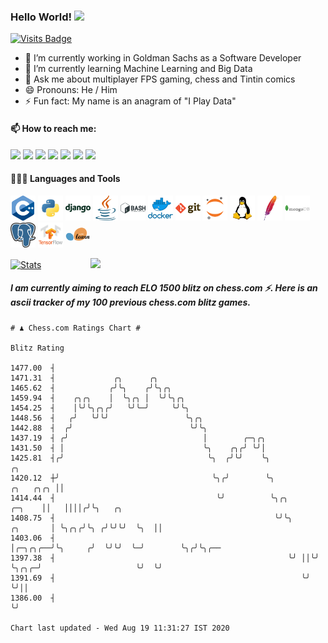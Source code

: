   ### Hello World!  <img src="https://github.com/sciencepal/sciencepal/blob/master/Hi.gif" width="29px">
  [![Visits Badge](https://badges.pufler.dev/visits/sciencepal/sciencepal)](https://badges.pufler.dev/visits/sciencepal/sciencepal)
  
  - 🔭 I’m currently working in Goldman Sachs as a Software Developer
  - 🌱 I’m currently learning Machine Learning and Big Data
  - 💬 Ask me about multiplayer FPS gaming, chess and Tintin comics
  - 😄 Pronouns: He / Him
  - ⚡ Fun fact: My name is an anagram of "I Play Data"
  
  #### 📫 How to reach me:   
  [<img src="https://upload.wikimedia.org/wikipedia/commons/8/83/Steam_icon_logo.svg" width="3.5%"/>](https://steamcommunity.com/id/mongocds/)
  [<img src="https://github.com/sciencepal/sciencepal/blob/master/discord-round.svg" width="3.5%"/>](https://discord.gg/MnUUbHe)
  [<img src="https://img.icons8.com/color/48/000000/twitter.png" width="3.5%"/>](https://twitter.com/sciencepal)
  [<img src="https://img.icons8.com/color/48/000000/linkedin.png" width="3.5%"/>](https://www.linkedin.com/in/adityapal1/)
  [<img src="https://img.icons8.com/fluent/48/000000/facebook-new.png" width="3.5%"/>](https://www.facebook.com/sciencepal/)
  [<img src="https://img.icons8.com/fluent/48/000000/instagram-new.png" width="3.5%"/>](https://www.instagram.com/aditya_sciencepal/)
  <a href="mailto:aditya.pal.science@gmail.com"> <img src="https://img.icons8.com/fluent/48/000000/gmail.png" width="3.5%"/> </a>
  
  #### 👨🏻‍💻 Languages and Tools <br />
  <code><img height="40" src="https://raw.githubusercontent.com/github/explore/80688e429a7d4ef2fca1e82350fe8e3517d3494d/topics/cpp/cpp.png"></code>
  <code><img height="40" src="https://raw.githubusercontent.com/github/explore/80688e429a7d4ef2fca1e82350fe8e3517d3494d/topics/python/python.png"></code>
  <code><img height="40" src="https://raw.githubusercontent.com/github/explore/80688e429a7d4ef2fca1e82350fe8e3517d3494d/topics/django/django.png"></code>
  <code><img height="40" src="https://raw.githubusercontent.com/github/explore/80688e429a7d4ef2fca1e82350fe8e3517d3494d/topics/java/java.png"></code>
  <code><img height="40" src="https://raw.githubusercontent.com/github/explore/80688e429a7d4ef2fca1e82350fe8e3517d3494d/topics/bash/bash.png"></code>
  <code><img height="40" src="https://raw.githubusercontent.com/github/explore/80688e429a7d4ef2fca1e82350fe8e3517d3494d/topics/docker/docker.png"></code>
  <code><img height="40" src="https://raw.githubusercontent.com/github/explore/80688e429a7d4ef2fca1e82350fe8e3517d3494d/topics/git/git.png"></code>
  <code><img height="40" src="https://raw.githubusercontent.com/github/explore/80688e429a7d4ef2fca1e82350fe8e3517d3494d/topics/jupyter-notebook/jupyter-notebook.png"></code>
  <code><img height="40" src="https://raw.githubusercontent.com/github/explore/80688e429a7d4ef2fca1e82350fe8e3517d3494d/topics/linux/linux.png"></code>
  <code><img height="40" src="https://raw.githubusercontent.com/github/explore/80688e429a7d4ef2fca1e82350fe8e3517d3494d/topics/maven/maven.png"></code>
  <code><img height="40" src="https://raw.githubusercontent.com/github/explore/80688e429a7d4ef2fca1e82350fe8e3517d3494d/topics/mongodb/mongodb.png"></code>
  <code><img height="40" src="https://raw.githubusercontent.com/github/explore/80688e429a7d4ef2fca1e82350fe8e3517d3494d/topics/postgresql/postgresql.png"></code>
  <code><img height="40" src="https://raw.githubusercontent.com/github/explore/80688e429a7d4ef2fca1e82350fe8e3517d3494d/topics/tensorflow/tensorflow.png"></code>
  <code><img height="40" src="https://raw.githubusercontent.com/github/explore/80688e429a7d4ef2fca1e82350fe8e3517d3494d/topics/scikit-learn/scikit-learn.png"></code>
  
  [![Stats](https://github-readme-stats.vercel.app/api?username=sciencepal&show_icons=true&theme=radical)](https://github-readme-stats.vercel.app/api?username=sciencepal&show_icons=true&theme=radical)&nbsp; &nbsp; &nbsp; &nbsp; &nbsp; &nbsp; &nbsp; &nbsp; &nbsp; &nbsp; <img src="https://github.com/sciencepal/sciencepal/blob/master/saved.gif" width="195">
  
  ##### I am currently aiming to reach ELO 1500 blitz on chess.com ⚡. Here is an ascii tracker of my 100 previous chess.com blitz games.

  ```
  # ♟︎ Chess.com Ratings Chart #
  
  Blitz Rating

 1477.00  ┤
 1471.31  ┤             ╭╮      ╭╮
 1465.62  ┤            ╭╯╰╮    ╭╯╰╮╭╮
 1459.94  ┤    ╭╮╭╮    │  ╰╮╭╮ │  ╰╯╰╮╭╮
 1454.25  ┤    │╰╯╰╮╭╮╭╯   ╰╯╰─╯     ╰╯╰╮
 1448.56  ┤   ╭╯   ╰╯╰╯                 ╰╮╭╮
 1442.88  ┤  ╭╯                          ╰╯╰╮
 1437.19  ┤ ╭╯                              │        ╭─╮╭╮
 1431.50  ┤ │                               ╰╮    ╭╮╭╯ ╰╯│
 1425.81  ┤╭╯                                ╰╮  ╭╯╰╯    ╰╮                                       ╭╮
 1420.12  ┼╯                                  ╰╮╭╯        ╰╮                            ╭╮   ╭╮╭╮ ││
 1414.44  ┤                                    ╰╯          ╰╮╭╮                  ╭─╮    ││   ││││╭╯╰╮   ╭╮
 1408.75  ┤                                                 ╰╯╰╮        ╭╮       │ ╰╮╭╮╭╯╰╮ ╭╯╰╯╰╯  ╰╮  ││
 1403.06  ┤                                                    │╭─╮╭╮╭──╯╰╮     ╭╯  ╰╯╰╯  ╰─╯        ╰╮╭╯╰╮╭──
 1397.38  ┤                                                    ╰╯ ││╰╯    ╰╮╭╮╭─╯                     ╰╯  ╰╯
 1391.69  ┤                                                       ╰╯       ╰╯││
 1386.00  ┤                                                                  ╰╯

Chart last updated - Wed Aug 19 11:31:27 IST 2020  
  ```
  
